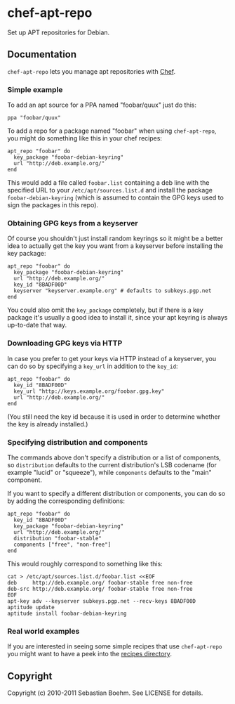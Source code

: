 chef-apt-repo
=============

Set up APT repositories for Debian.

Documentation
-------------

`chef-apt-repo` lets you manage apt repositories with
[Chef](http://opscode.com/chef).

### Simple example

To add an apt source for a PPA named "foobar/quux" just do this:

    ppa "foobar/quux"

To add a repo for a package named "foobar" when using `chef-apt-repo`,
you might do something like this in your chef recipes:

    apt_repo "foobar" do
      key_package "foobar-debian-keyring"
      url "http://deb.example.org/"
    end

This would add a file called `foobar.list` containing a deb line with
the specified URL to your `/etc/apt/sources.list.d` and install the
package `foobar-debian-keyring` (which is assumed to contain the GPG
keys used to sign the packages in this repo).

### Obtaining GPG keys from a keyserver

Of course you shouldn't just install random keyrings so it might be a
better idea to actually get the key you want from a keyserver before
installing the key package:

    apt_repo "foobar" do
      key_package "foobar-debian-keyring"
      url "http://deb.example.org/"
      key_id "8BADF00D"
      keyserver "keyserver.example.org" # defaults to subkeys.pgp.net
    end

You could also omit the `key_package` completely, but if there is a
key package it's usually a good idea to install it, since your apt
keyring is always up-to-date that way.

### Downloading GPG keys via HTTP

In case you prefer to get your keys via HTTP instead of a keyserver,
you can do so by specifying a `key_url` in addition to the `key_id`:

    apt_repo "foobar" do
      key_id "8BADF00D"
      key_url "http://keys.example.org/foobar.gpg.key"
      url "http://deb.example.org/"
    end

(You still need the key id because it is used in order to determine
whether the key is already installed.)

### Specifying distribution and components

The commands above don't specify a distribution or a list of
components, so `distribution` defaults to the current distribution's
LSB codename (for example "lucid" or "squeeze"), while `components`
defaults to the "main" component.

If you want to specify a different distribution or components, you can
do so by adding the corresponding definitions:

    apt_repo "foobar" do
      key_id "8BADF00D"
      key_package "foobar-debian-keyring"
      url "http://deb.example.org/"
      distribution "foobar-stable"
      components ["free", "non-free"]
    end

This would roughly correspond to something like this:

    cat > /etc/apt/sources.list.d/foobar.list <<EOF
    deb     http://deb.example.org/ foobar-stable free non-free
    deb-src http://deb.example.org/ foobar-stable free non-free
    EOF
    apt-key adv --keyserver subkeys.pgp.net --recv-keys 8BADF00D
    aptitude update
    aptitude install foobar-debian-keyring

### Real world examples

If you are interested in seeing some simple recipes that use
`chef-apt-repo` you might want to have a peek into the [recipes
directory](https://github.com/sometimesfood/chef-apt-repo/tree/master/recipes/).

Copyright
---------

Copyright (c) 2010-2011 Sebastian Boehm. See LICENSE for details.
